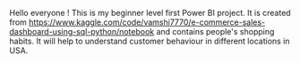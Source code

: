 Hello everyone ! This is my beginner level first Power BI project. It is created from https://www.kaggle.com/code/vamshi7770/e-commerce-sales-dashboard-using-sql-python/notebook
and contains people's shopping habits. It will help to understand customer behaviour in different locations in USA. 
